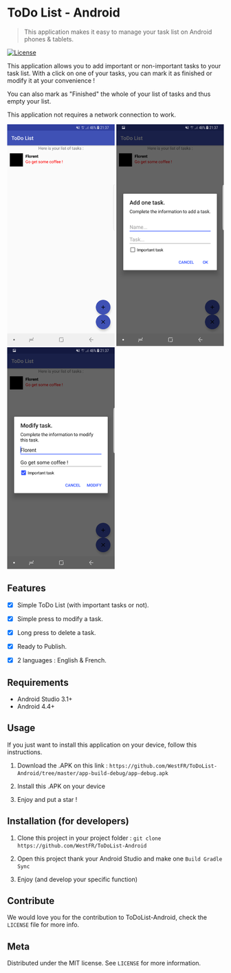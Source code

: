 # ToDo List - Android
> This application makes it easy to manage your task list on Android phones & tablets.

[![License][license-image]][license-url]

This application allows you to add important or non-important tasks to your task list.
With a click on one of your tasks, you can mark it as finished or modify it at your convenience !

You can also mark as "Finished" the whole of your list of tasks and thus empty your list.

This application not requires a network connection to work.

<img src="screens/1-Home.png" width="250">  <img src="screens/2-Create.png" width="250">  <img src="screens/3-Modify.png" width="250">


## Features

- [x] Simple ToDo List (with important tasks or not).
- [x] Simple press to modify a task.
- [x] Long press to delete a task.
- [x] Ready to Publish.
- [x] 2 languages : English & French.


## Requirements

- Android Studio 3.1+
- Android 4.4+


## Usage

If you just want to install this application on your device, follow this instructions.

1. Download the .APK on this link : 
`https://github.com/WestFR/ToDoList-Android/tree/master/app-build-debug/app-debug.apk`

2. Install this .APK on your device

3. Enjoy and put a star !


## Installation (for developers)

1. Clone this project in your project folder : `git clone https://github.com/WestFR/ToDoList-Android`

2. Open this project thank your Android Studio and make one `Build Gradle Sync`

3. Enjoy (and develop your specific function)


## Contribute

We would love you for the contribution to ToDoList-Android, check the ``LICENSE`` file for more info.


## Meta

Distributed under the MIT license. See ``LICENSE`` for more information.


[license-image]: https://img.shields.io/badge/License-MIT-blue.svg
[license-url]: LICENSE
